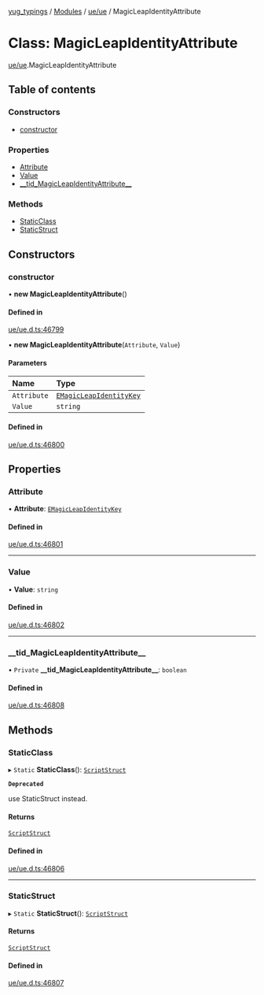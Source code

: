 [yug_typings](../README.md) / [Modules](../modules.md) / [ue/ue](../modules/ue_ue.md) / MagicLeapIdentityAttribute

# Class: MagicLeapIdentityAttribute

[ue/ue](../modules/ue_ue.md).MagicLeapIdentityAttribute

## Table of contents

### Constructors

- [constructor](ue_ue.MagicLeapIdentityAttribute.md#constructor)

### Properties

- [Attribute](ue_ue.MagicLeapIdentityAttribute.md#attribute)
- [Value](ue_ue.MagicLeapIdentityAttribute.md#value)
- [\_\_tid\_MagicLeapIdentityAttribute\_\_](ue_ue.MagicLeapIdentityAttribute.md#__tid_magicleapidentityattribute__)

### Methods

- [StaticClass](ue_ue.MagicLeapIdentityAttribute.md#staticclass)
- [StaticStruct](ue_ue.MagicLeapIdentityAttribute.md#staticstruct)

## Constructors

### constructor

• **new MagicLeapIdentityAttribute**()

#### Defined in

[ue/ue.d.ts:46799](https://github.com/YugMetaverse/yug_typings/blob/25cad34/ue/ue.d.ts#L46799)

• **new MagicLeapIdentityAttribute**(`Attribute`, `Value`)

#### Parameters

| Name | Type |
| :------ | :------ |
| `Attribute` | [`EMagicLeapIdentityKey`](../enums/ue_ue.EMagicLeapIdentityKey.md) |
| `Value` | `string` |

#### Defined in

[ue/ue.d.ts:46800](https://github.com/YugMetaverse/yug_typings/blob/25cad34/ue/ue.d.ts#L46800)

## Properties

### Attribute

• **Attribute**: [`EMagicLeapIdentityKey`](../enums/ue_ue.EMagicLeapIdentityKey.md)

#### Defined in

[ue/ue.d.ts:46801](https://github.com/YugMetaverse/yug_typings/blob/25cad34/ue/ue.d.ts#L46801)

___

### Value

• **Value**: `string`

#### Defined in

[ue/ue.d.ts:46802](https://github.com/YugMetaverse/yug_typings/blob/25cad34/ue/ue.d.ts#L46802)

___

### \_\_tid\_MagicLeapIdentityAttribute\_\_

• `Private` **\_\_tid\_MagicLeapIdentityAttribute\_\_**: `boolean`

#### Defined in

[ue/ue.d.ts:46808](https://github.com/YugMetaverse/yug_typings/blob/25cad34/ue/ue.d.ts#L46808)

## Methods

### StaticClass

▸ `Static` **StaticClass**(): [`ScriptStruct`](ue_ue.ScriptStruct.md)

**`Deprecated`**

use StaticStruct instead.

#### Returns

[`ScriptStruct`](ue_ue.ScriptStruct.md)

#### Defined in

[ue/ue.d.ts:46806](https://github.com/YugMetaverse/yug_typings/blob/25cad34/ue/ue.d.ts#L46806)

___

### StaticStruct

▸ `Static` **StaticStruct**(): [`ScriptStruct`](ue_ue.ScriptStruct.md)

#### Returns

[`ScriptStruct`](ue_ue.ScriptStruct.md)

#### Defined in

[ue/ue.d.ts:46807](https://github.com/YugMetaverse/yug_typings/blob/25cad34/ue/ue.d.ts#L46807)
